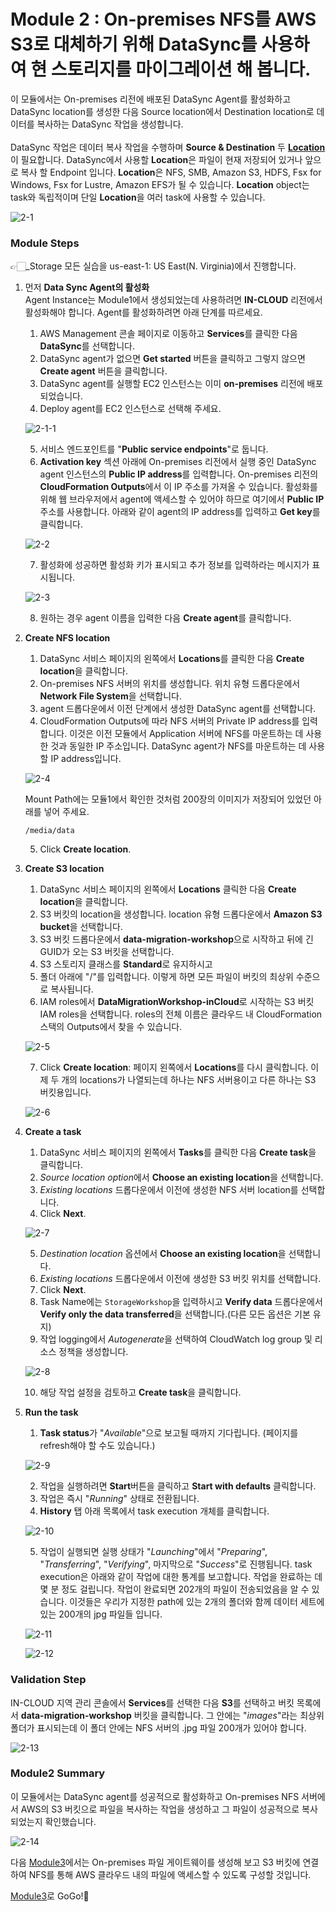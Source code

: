 # Module 2 : On-premises NFS를 AWS S3로 대체하기 위해 DataSync를 사용하여 현 스토리지를 마이그레이션 해 봅니다.

이 모듈에서는 On-premises 리전에 배포된 DataSync Agent를 활성화하고 DataSync location를 생성한 다음 Source location에서 Destination location로 데이터를 복사하는 DataSync 작업을 생성합니다.\
\
DataSync 작업은 데이터 복사 작업을 수행하며 **Source & Destination** 두 [**Location**](https://docs.aws.amazon.com/ko\_kr/datasync/latest/userguide/working-with-locations.html)이 필요합니다. DataSync에서 사용할 **Location**은 파일이 현재 저장되어 있거나 앞으로 복사 할 Endpoint 입니다. **Location**은 NFS, SMB, Amazon S3, HDFS, Fsx for Windows, Fsx for Lustre, Amazon EFS가 될 수 있습니다. **Location** object는 task와 독립적이며 단일 **Location**을 여러 task에 사용할 수 있습니다.

![2-1](../images/2-1.png)

### Module Steps

👉🏻_Storage 모든 실습을 us-east-1: US East(N. Virginia)에서 진행합니다.

1.  먼저 **Data Sync Agent의 활성화**\
    Agent Instance는 Module1에서 생성되었는데 사용하려면 **IN-CLOUD** 리전에서 활성화해야 합니다. Agent를 활성화하려면 아래 단계를 따르세요.

    1. AWS Management 콘솔 페이지로 이동하고 **Services**를 클릭한 다음 **DataSync**를 선택합니다.
    2. DataSync agent가 없으면 **Get started** 버튼을 클릭하고 그렇지 않으면 **Create agent** 버튼을 클릭합니다.
    3. DataSync agent를 실행할 EC2 인스턴스는 이미 **on-premises** 리전에 배포되었습니다.
    4. Deploy agent를 EC2 인스턴스로 선택해 주세요.

    ![2-1-1](../images/2-1-1.png)

    5. 서비스 엔드포인트를 "**Public service endpoints**"로 둡니다.
    6. **Activation key** 섹션 아래에 On-premises 리전에서 실행 중인 DataSync agent 인스턴스의 **Public IP address**를 입력합니다. On-premises 리전의 **CloudFormation Outputs**에서 이 IP 주소를 가져올 수 있습니다. 활성화를 위해 웹 브라우저에서 agent에 액세스할 수 있어야 하므로 여기에서 **Public IP** 주소를 사용합니다. 아래와 같이 agent의 IP address를 입력하고 **Get key**를 클릭합니다.

    ![2-2](../images/2-2.png)

    7. 활성화에 성공하면 활성화 키가 표시되고 추가 정보를 입력하라는 메시지가 표시됩니다.

    ![2-3](../images/2-3.png)

    8. 원하는 경우 agent 이름을 입력한 다음 **Create agent**를 클릭합니다.

2.  **Create NFS location**

    1. DataSync 서비스 페이지의 왼쪽에서 **Locations**를 클릭한 다음 **Create location**을 클릭합니다.
    2. On-premises NFS 서버의 위치를 생성합니다. 위치 유형 드롭다운에서 **Network File System**을 선택합니다.
    3. agent 드롭다운에서 이전 단계에서 생성한 DataSync agent를 선택합니다.
    4. CloudFormation Outputs에 따라 NFS 서버의 Private IP address를 입력합니다. 이것은 이전 모듈에서 Application 서버에 NFS를 마운트하는 데 사용한 것과 동일한 IP 주소입니다. DataSync agent가 NFS를 마운트하는 데 사용할 IP address입니다.

    ![2-4](../images/2-4.png)

    Mount Path에는 모듈1에서 확인한 것처럼 200장의 이미지가 저장되어 있었던 아래를 넣어 주세요.

    ```
    /media/data
    ```

    5. Click **Create location**.

3.  **Create S3 location**

    1. DataSync 서비스 페이지의 왼쪽에서 **Locations** 클릭한 다음 **Create location**을 클릭합니다.
    2. S3 버킷의 location을 생성합니다. location 유형 드롭다운에서 **Amazon S3 bucket**을 선택합니다.
    3. S3 버킷 드롭다운에서 **data-migration-workshop**으로 시작하고 뒤에 긴 GUID가 오는 S3 버킷을 선택합니다.
    4. S3 스토리지 클래스를 **Standard**로 유지하시고
    5. 폴더 아래에 "/"를 입력합니다. 이렇게 하면 모든 파일이 버킷의 최상위 수준으로 복사됩니다.
    6. IAM roles에서 **DataMigrationWorkshop-inCloud**로 시작하는 S3 버킷 IAM roles을 선택합니다. roles의 전체 이름은 클라우드 내 CloudFormation 스택의 Outputs에서 찾을 수 있습니다.

    ![2-5](../images/2-5.png)

    7. Click **Create location**: 페이지 왼쪽에서 **Locations**를 다시 클릭합니다. 이제 두 개의 locations가 나열되는데 하나는 NFS 서버용이고 다른 하나는 S3 버킷용입니다.

    ![2-6](../images/2-6.png)

4.  **Create a task**

    1. DataSync 서비스 페이지의 왼쪽에서 **Tasks**를 클릭한 다음 **Create task**을 클릭합니다.
    2. *Source location option*에서 **Choose an existing location**을 선택합니다.
    3. *Existing locations* 드롭다운에서 이전에 생성한 NFS 서버 location를 선택합니다.
    4. Click **Next**.

    ![2-7](../images/2-7.png)

    5. *Destination location* 옵션에서 **Choose an existing location**을 선택합니다.
    6. *Existing locations* 드롭다운에서 이전에 생성한 S3 버킷 위치를 선택합니다.
    7. Click **Next**.
    8. Task Name에는 `StorageWorkshop`을 입력하시고 **Verify data** 드롭다운에서 **Verify only the data transferred**을 선택합니다.(다른 모든 옵션은 기본 유지)
    9. 작업 logging에서 *Autogenerate*을 선택하여 CloudWatch log group 및 리소스 정책을 생성합니다.

    ![2-8](../images/2-8.png)

    10. 해당 작업 설정을 검토하고 **Create task**을 클릭합니다.

5.  **Run the task**

    1. **Task status**가 "_Available_"으로 보고될 때까지 기다립니다. (페이지를 refresh해야 할 수도 있습니다.)

    ![2-9](../images/2-9.png)

    2. 작업을 실행하려면 **Start**버튼을 클릭하고 **Start with defaults** 클릭합니다.
    3. 작업은 즉시 "_Running_" 상태로 전환됩니다.
    4. **History** 탭 아래 목록에서 task execution 개체를 클릭합니다.

    ![2-10](../images/2-10.png)

    5. 작업이 실행되면 실행 상태가 "_Launching_"에서 "_Preparing_", "_Transferring_", "_Verifying_", 마지막으로 "_Success_"로 진행됩니다. task execution은 아래와 같이 작업에 대한 통계를 보고합니다. 작업을 완료하는 데 몇 분 정도 걸립니다. 작업이 완료되면 202개의 파일이 전송되었음을 알 수 있습니다. 이것들은 우리가 지정한 path에 있는 2개의 폴더와 함께 데이터 세트에 있는 200개의 jpg 파일들 입니다.

    ![2-11](../images/2-11.png)

    ![2-12](../images/2-12.png)

### Validation Step

IN-CLOUD 지역 관리 콘솔에서 **Services**를 선택한 다음 **S3**를 선택하고 버킷 목록에서 **data-migration-workshop** 버킷을 클릭합니다. 그 안에는 "_images_"라는 최상위 폴더가 표시되는데 이 폴더 안에는 NFS 서버의 .jpg 파일 200개가 있어야 합니다.

![2-13](../images/2-13.png)

### Module2 Summary

이 모듈에서는 DataSync agent를 성공적으로 활성화하고 On-premises NFS 서버에서 AWS의 S3 버킷으로 파일을 복사하는 작업을 생성하고 그 파일이 성공적으로 복사되었는지 확인했습니다.

![2-14](../images/2-14.png)

다음 [Module3](module3.md)에서는 On-premises 파일 게이트웨이를 생성해 보고 S3 버킷에 연결하여 NFS를 통해 AWS 클라우드 내의 파일에 액세스할 수 있도록 구성할 것입니다.

[Module3](module3.md)로 GoGo!👏
